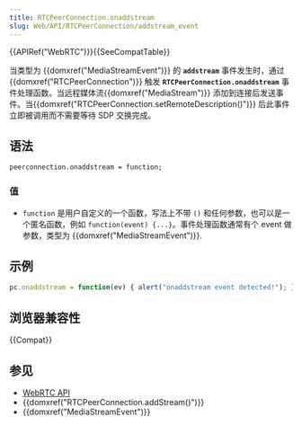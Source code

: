 ```yaml
---
title: RTCPeerConnection.onaddstream
slug: Web/API/RTCPeerConnection/addstream_event
---
```


{{APIRef("WebRTC")}}{{SeeCompatTable}}

当类型为 {{domxref("MediaStreamEvent")}} 的 **`addstream`** 事件发生时，通过{{domxref("RTCPeerConnection")}} 触发 **`RTCPeerConnection.onaddstream`** 事件处理函数。当远程媒体流{{domxref("MediaStream")}} 添加到连接后发送事件。当{{domxref("RTCPeerConnection.setRemoteDescription()")}} 后此事件立即被调用而不需要等待 SDP 交换完成。

## 语法

```plain
peerconnection.onaddstream = function;
```

### 值

- `function` 是用户自定义的一个函数，写法上不带 `()` 和任何参数，也可以是一个匿名函数，例如 `function(event) {...}`。事件处理函数通常有个 event 做参数，类型为 {{domxref("MediaStreamEvent")}}.

## 示例

```js
pc.onaddstream = function(ev) { alert("onaddstream event detected!"); };
```

## 浏览器兼容性

{{Compat}}

## 参见

- [WebRTC API](/zh-CN/docs/Web/API/WebRTC_API)
- {{domxref("RTCPeerConnection.addStream()")}}
- {{domxref("MediaStreamEvent")}}
